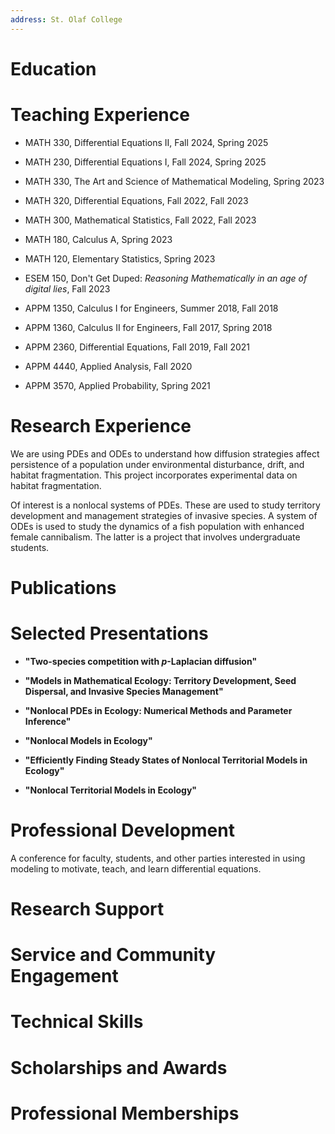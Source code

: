 ```yaml
---
address: St. Olaf College
---
```


# Education

# Teaching Experience

- MATH 330, Differential Equations II, Fall 2024, Spring 2025

- MATH 230, Differential Equations I, Fall 2024, Spring 2025

<!-- -->

- MATH 330, The Art and Science of Mathematical Modeling, Spring 2023

- MATH 320, Differential Equations, Fall 2022, Fall 2023

- MATH 300, Mathematical Statistics, Fall 2022, Fall 2023

- MATH 180, Calculus A, Spring 2023

- MATH 120, Elementary Statistics, Spring 2023

- ESEM 150, Don't Get Duped: *Reasoning Mathematically in an age of
  digital lies*, Fall 2023

<!-- -->

- APPM 1350, Calculus I for Engineers, Summer 2018, Fall 2018

- APPM 1360, Calculus II for Engineers, Fall 2017, Spring 2018

- APPM 2360, Differential Equations, Fall 2019, Fall 2021

- APPM 4440, Applied Analysis, Fall 2020

- APPM 3570, Applied Probability, Spring 2021

# Research Experience

We are using PDEs and ODEs to understand how diffusion strategies affect
persistence of a population under environmental disturbance, drift, and
habitat fragmentation. This project incorporates experimental data on
habitat fragmentation.

Of interest is a nonlocal systems of PDEs. These are used to study
territory development and management strategies of invasive species. A
system of ODEs is used to study the dynamics of a fish population with
enhanced female cannibalism. The latter is a project that involves
undergraduate students.

# Publications

# Selected Presentations

- **\"Two-species competition with $p$-Laplacian diffusion\"**

<!-- -->

- **\"Models in Mathematical Ecology: Territory Development, Seed
  Dispersal, and Invasive Species Management\"**

<!-- -->

- **\"Nonlocal PDEs in Ecology: Numerical Methods and Parameter
  Inference\"**

<!-- -->

- **\"Nonlocal Models in Ecology\"**

<!-- -->

- **\"Efficiently Finding Steady States of Nonlocal Territorial Models
  in Ecology\"**

<!-- -->

- **\"Nonlocal Territorial Models in Ecology\"**

# Professional Development

A conference for faculty, students, and other parties interested in
using modeling to motivate, teach, and learn differential equations.

# Research Support 

# Service and Community Engagement

# Technical Skills

# Scholarships and Awards

# Professional Memberships
